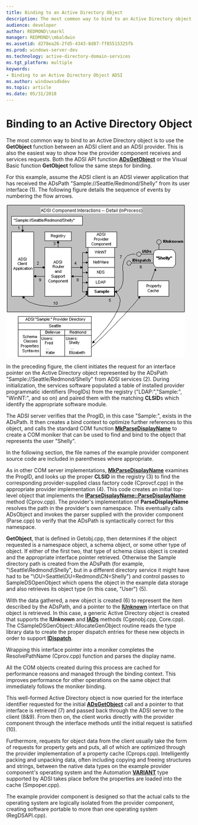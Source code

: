 ```yaml
---
title: Binding to an Active Directory Object
description: The most common way to bind to an Active Directory object is to use the GetObject function between an ADSI client and an ADSI provider.
audience: developer
author: REDMOND\\markl
manager: REDMOND\\mbaldwin
ms.assetid: d278ea26-2fd5-4343-8d87-ff85515325fb
ms.prod: windows-server-dev
ms.technology: active-directory-domain-services
ms.tgt_platform: multiple
keywords:
- Binding to an Active Directory Object ADSI
ms.author: windowssdkdev
ms.topic: article
ms.date: 05/31/2018
---
```


# Binding to an Active Directory Object

The most common way to bind to an Active Directory object is to use the **GetObject** function between an ADSI client and an ADSI provider. This is also the easiest way to show how the provider component receives and services requests. Both the ADSI API function [**ADsGetObject**](/windows/desktop/api/Adshlp/nf-adshlp-adsgetobject) or the Visual Basic function **GetObject** follow the same steps for binding.

For this example, assume the ADSI client is an ADSI viewer application that has received the ADsPath "Sample://Seattle/Redmond/Shelly" from its user interface (1). The following figure details the sequence of events by numbering the flow arrows.

![detailed view of adsi components](images/dscsex.png)

In the preceding figure, the client initiates the request for an interface pointer on the Active Directory object represented by the ADsPath "Sample://Seattle/Redmond/Shelly" from ADSI services (2). During initialization, the services software populated a table of installed provider programmatic identifiers (ProgIDs) from the registry ("LDAP:","Sample:", "WinNT:", and so on) and paired them with the matching **CLSID**s which identify the appropriate software module.

The ADSI server verifies that the ProgID, in this case "Sample:", exists in the ADsPath. It then creates a bind context to optimize further references to this object, and calls the standard COM function [**MkParseDisplayName**](ada46dd3-e2c5-4ff5-89bd-3805f98b247b) to create a COM moniker that can be used to find and bind to the object that represents the user "Shelly".

In the following section, the file names of the example provider component source code are included in parentheses where appropriate.

As in other COM server implementations, [**MkParseDisplayName**](ada46dd3-e2c5-4ff5-89bd-3805f98b247b) examines the ProgID, and looks up the proper **CLSID** in the registry (3) to find the corresponding provider-supplied class factory code (Cprovcf.cpp) in the appropriate provider implementation (4). This code creates an initial top-level object that implements the [**IParseDisplayName::ParseDisplayName**](bf18320c-1ff3-4280-bd67-70f6c2998285) method (Cprov.cpp). The provider's implementation of **ParseDisplayName** resolves the path in the provider's own namespace. This eventually calls ADsObject and invokes the parser supplied with the provider component (Parse.cpp) to verify that the ADsPath is syntactically correct for this namespace.

**GetObject**, that is defined in Getobj.cpp, then determines if the object requested is a namespace object, a schema object, or some other type of object. If either of the first two, that type of schema class object is created and the appropriate interface pointer retrieved. Otherwise the Sample directory path is created from the ADsPath (for example, "\\Seattle\\Redmond\\Shelly", but in a different directory service it might have had to be "\\OU=Seattle\\OU=Redmond\\CN=Shelly") and control passes to SampleDSOpenObject which opens the object in the example data storage and also retrieves its object type (in this case, "User") (5).

With the data gathered, a new object is created (6) to represent the item described by the ADsPath, and a pointer to the [**IUnknown**](33f1d79a-33fc-4ce5-a372-e08bda378332) interface on that object is retrieved. In this case, a generic Active Directory object is created that supports the **IUnknown** and [**IADs**](/windows/desktop/api/Iads/nn-iads-iads) methods (Cgenobj.cpp, Core.cpp). The CSampleDSGenObject::AllocateGenObject routine reads the type library data to create the proper dispatch entries for these new objects in order to support [**IDispatch**](https://msdn.microsoft.com/windows/desktop/ebbff4bc-36b2-4861-9efa-ffa45e013eb5).

Wrapping this interface pointer into a moniker completes the ResolvePathName (Cprov.cpp) function and parses the display name.

All the COM objects created during this process are cached for performance reasons and managed through the binding context. This improves performance for other operations on the same object that immediately follows the moniker binding.

This well-formed Active Directory object is now queried for the interface identifier requested for the initial [**ADsGetObject**](/windows/desktop/api/Adshlp/nf-adshlp-adsgetobject) call and a pointer to that interface is retrieved (7) and passed back through the ADSI server to the client (8&9). From then on, the client works directly with the provider component through the interface methods until the initial request is satisfied (10).

Furthermore, requests for object data from the client usually take the form of requests for property gets and puts, all of which are optimized through the provider implementation of a property cache (Cprops.cpp). Intelligently packing and unpacking data, often including copying and freeing structures and strings, between the native data types on the example provider component's operating system and the Automation [**VARIANT**](https://msdn.microsoft.com/library/windows/desktop/ms221627) type supported by ADSI takes place before the properties are loaded into the cache (Smpoper.cpp).

The example provider component is designed so that the actual calls to the operating system are logically isolated from the provider component, creating software portable to more than one operating system (RegDSAPI.cpp).

 

 




